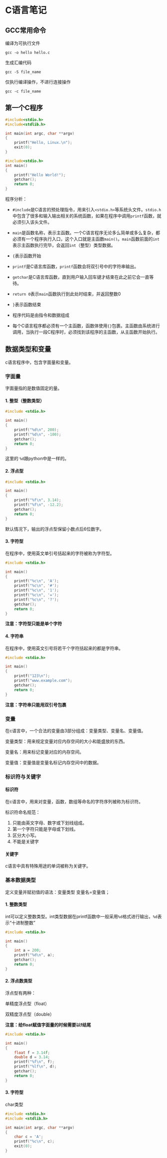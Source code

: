 # C语言笔记

## GCC常用命令

编译为可执行文件

 `gcc -o hello hello.c`

生成汇编代码

 `gcc -S file_name`

仅执行编译操作，不进行连接操作

`gcc -c file_name`

## 第一个C程序

``` c
#include<stdio.h>
#include<stdlib.h>

int main(int argc, char **argv)
{
    printf("Hello, Linux.\n");
    exit(0);
}
```

``` c
#include<stdio.h>
int main()
{
    printf("Hello World!");
    getchar();
    return 0;
}
```

程序分析：

* `#include`是C语言的预处理指令，用来引入`<stdio.h>`等系统头文件。`stdio.h`中包含了很多和输入输出相关的系统函数，如果在程序中调用`printf`函数，就必须引入该头文件。

* `main`是函数名称，表示主函数。一个C语言程序无论多么简单或多么复杂，都必须有一个程序执行入口，这个入口就是主函数`main()`。`main`函数前面的`int`表示主函数执行完毕，会返回`int`（整型）类型数据。

* `{`表示函数开始

* `printf`是C语言库函数，`printf`函数会将双引号中的字符串输出。

* `getchar`是C语言库函数，直到用户输入回车键才结束在此之前它会一直等待。

* `return 0`表示`main`函数执行到此处时结束，并返回整数0

* `}`表示函数结束

* 程序代码是由指令和数据组成

* 每个C语言程序都必须有一个主函数，函数体使用`{}`包裹。主函数由系统进行调用，当执行一段C程序时，必须找到该程序的主函数，从主函数开始执行。

## 数据类型和变量

c语言程序中，包含字面量和变量。

### 字面量

字面量指的是数值固定的量。

#### 1. 整型（整数类型）

```c
#include <stdio.h>

int main()
{
    printf("%d\n", 200);
    printf("%d\n", -100);
    getchar();
    return 0;
}
```

这里的 `%d`跟python中是一样的。

#### 2. 浮点型

```c
#include <stdio.h>

int main()
{
    printf("%f\n", 3.14);
    printf("%f\n", -12.2);
    getchar();
    return 0;
}
```

默认情况下，输出的浮点型保留小数点后6位数字。

#### 3. 字符型

在程序中，使用英文单引号括起来的字符被称为字符型。

```c
#include <stdio.h>

int main()
{
    printf("%c\n", 'A');
    printf("%c\n", '#');
    printf("%c\n", '1');
    printf("%c\n", '=');
    printf("%c\n", '?');
    getchar();
    return 0;
}
```

**注意：字符型只能是单个字符**

#### 4. 字符串

在程序中，使用英文引号将若干个字符括起来的都是字符串。

```c
#include <stdio.h>

int main()
{
    printf("123\n");
    printf("www.example.com");
    getchar();
    return 0;
}
```

**注意：字符串只能用双引号包裹**

### 变量

在c语言中，一个合法的变量由3部分组成：变量类型、变量名、变量值。

变量类型：用来规定变量对应内存空间的大小和能盛放的东西。

变量名：用来标记变量对应的内存空间。

变量值：变量值是变量名标记内存空间中的数据。

### 标识符与关键字

#### 标识符

在c语言中，用来对变量，函数，数组等命名的字符序列被称为标识符。

标识符命名规范：

1. 只能由英文字母、数字或下划线组成。
2. 第一个字符只能是字母或下划线。
3. 区分大小写。
4. 不能是关键字

#### 关键字

c语言中具有特殊用途的单词被称为关键字。

### 基本数据类型

定义变量并赋初值的语法：变量类型 变量名=变量值；

#### 1. 整数类型

int可以定义整数类型。int类型数据在printf函数中一般采用`%d`格式进行输出，`%d`表示“十进制整数”

```c
#include <stdio.h>

int main()
{
    int a = 200;
    printf("%d\n", a);
    getchar();
    return 0;
}
```

#### 2. 浮点数类型

浮点型有两种：

单精度浮点型（float）

双精度浮点型（double）

**注意：给float赋值字面量的时候需要以f结尾**

```c
#include <stdio.h>

int main()
{
    float f = 3.14f;
    double d = 3.14;
    printf("%f\n", f);
    printf("%lf\n", d);
    getchar();
    return 0;
}
```

#### 3. 字符型

char类型

```c
#include <stdio.h>
#include <stdlib.h>

int main(int argc, char **argv)
{
    char c = 'A';
    printf("%c\n", c);
    exit(0);
}
```

